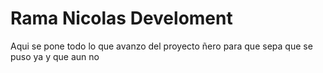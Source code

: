 # Rama Nicolas Develoment
Aqui se pone todo lo que avanzo del proyecto ñero para que sepa que se puso ya y que aun no 

